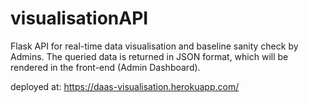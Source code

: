 # visualisationAPI
Flask API for real-time data visualisation and baseline sanity check by Admins. The queried data is returned in JSON format, which will be rendered in the front-end (Admin Dashboard). 


deployed at: https://daas-visualisation.herokuapp.com/
